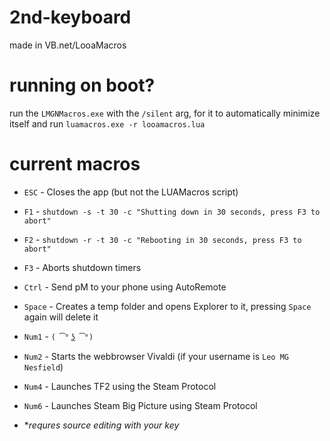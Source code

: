 # 2nd-keyboard
made in VB.net/LooaMacros

# running on boot?
run the `LMGNMacros.exe` with the `/silent` arg, for it to automatically minimize itself and run `luamacros.exe -r looamacros.lua`

# current macros
* `ESC` - Closes the app (but not the LUAMacros script)

* `F1` - `shutdown -s -t 30 -c "Shutting down in 30 seconds, press F3 to abort"`

* `F2` - `shutdown -r -t 30 -c "Rebooting in 30 seconds, press F3 to abort"`

* `F3` - Aborts shutdown timers

* `Ctrl` - Send pM to your phone using AutoRemote

* `Space` - Creates a temp folder and opens Explorer to it, pressing `Space` again will delete it

* `Num1` - `( ͡° ͜ʖ ͡°)`

* `Num2` - Starts the webbrowser Vivaldi (if your username is `Leo MG Nesfield`)

* `Num4` - Launches TF2 using the Steam Protocol

* `Num6` - Launches Steam Big Picture using Steam Protocol


* **requres source editing with your key*
